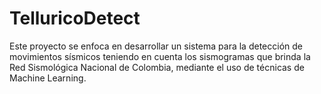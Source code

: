 # TelluricoDetect
Este proyecto se enfoca en desarrollar un sistema para la detección de movimientos sísmicos teniendo en cuenta los sismogramas que brinda la Red Sismológica Nacional de Colombia, mediante el uso de técnicas de Machine Learning.
